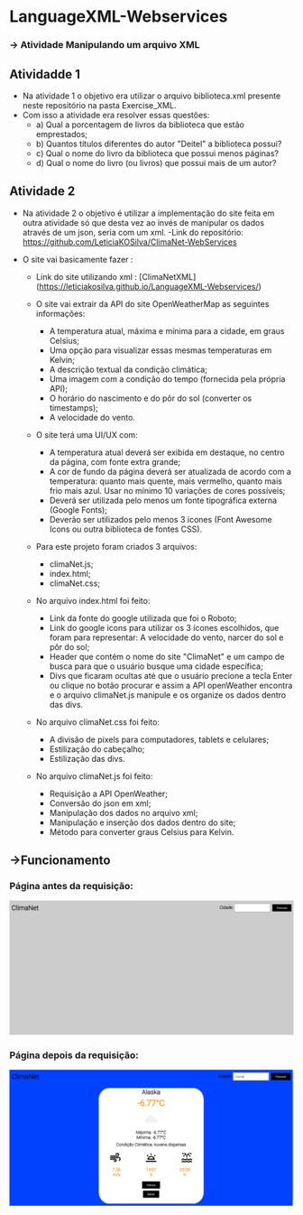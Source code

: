 # LanguageXML-Webservices
### -> Atividade Manipulando um arquivo XML

## Atividadde 1
- Na atividade 1 o objetivo era utilizar o arquivo biblioteca.xml presente neste repositório na pasta Exercise_XML.
- Com isso a atividade era resolver essas questões:
    - a) Qual a porcentagem de livros da biblioteca que estão emprestados;
    - b) Quantos títulos diferentes do autor "Deitel" a biblioteca possui?
    - c) Qual o nome do livro da biblioteca que possui menos páginas?
    - d) Qual o nome do livro (ou livros) que possui mais de um autor?

## Atividade 2
- Na atividade 2 o objetivo é utilizar a implementação do site feita em outra atividade só que desta vez ao invés de manipular os dados através de um json, seria com um xml.
  -Link do repositório: https://github.com/LeticiaKOSilva/ClimaNet-WebServices
  
- O site vai basicamente fazer :
  - Link do site utilizando xml : [ClimaNetXML] (https://leticiakosilva.github.io/LanguageXML-Webservices/)
    
  - O site vai extrair da API do site OpenWeatherMap as seguintes informações:
    
    - A temperatura atual, máxima e mínima para a cidade, em graus Celsius;
    - Uma opção para visualizar essas mesmas temperaturas em Kelvin;
    - A descrição textual da condição climática;
    - Uma imagem com a condição do tempo (fornecida pela própria API);
    - O horário do nascimento e do pôr do sol (converter os timestamps);
    - A velocidade do vento.
  
  - O site terá uma UI/UX com:
    -  A temperatura atual deverá ser exibida em destaque, no centro da página, com fonte extra grande;
      -  A cor de fundo da página deverá ser atualizada de acordo com a temperatura: quanto mais quente, mais vermelho, quanto mais frio mais azul. Usar no mínimo 10 variações de cores possíveis;
    -  Deverá ser utilizada pelo menos um fonte tipográfica externa (Google Fonts);
    -  Deverão ser utilizados pelo menos 3 ícones (Font Awesome Icons ou outra biblioteca de fontes CSS).
  
  - Para este projeto foram criados 3 arquivos:
    - climaNet.js;
    - index.html;
    - climaNet.css;
  
  - No arquivo index.html foi feito:
    - Link da fonte do google utilizada que foi o Roboto;
    - Link do google icons para utilizar os 3 ícones escolhidos, que foram para representar: A velocidade do vento, narcer do sol e pôr do sol;
    - Header que contém o nome do site "ClimaNet" e um campo de busca para que o usuário busque uma cidade específica;
    - Divs que ficaram ocultas até que o usuário precione a tecla Enter ou clique no botão procurar e assim a API openWeather
   encontra e o arquivo climaNet.js manipule e os organize os dados dentro das divs.
  
  - No arquivo climaNet.css foi feito:
     - A divisão de pixels para computadores, tablets e celulares;
     - Estilização do cabeçalho;
     - Estilização das divs.
  
  - No arquivo climaNet.js foi feito:
    - Requisição a API OpenWeather;
    - Conversão do json em xml;
    - Manipulação dos dados no arquivo xml;
    - Manipulação e inserção dos dados dentro do site;
    - Método para converter graus Celsius para Kelvin.

## ->Funcionamento

### Página antes da requisição:
<img src="https://github.com/LeticiaKOSilva/LanguageXML-Webservices/blob/main/Imagens/climaNet.png" width = "900px">

### Página depois da requisição:
<img src="https://github.com/LeticiaKOSilva/LanguageXML-Webservices/blob/main/Imagens/climaNetResult.png" width = "900px">
